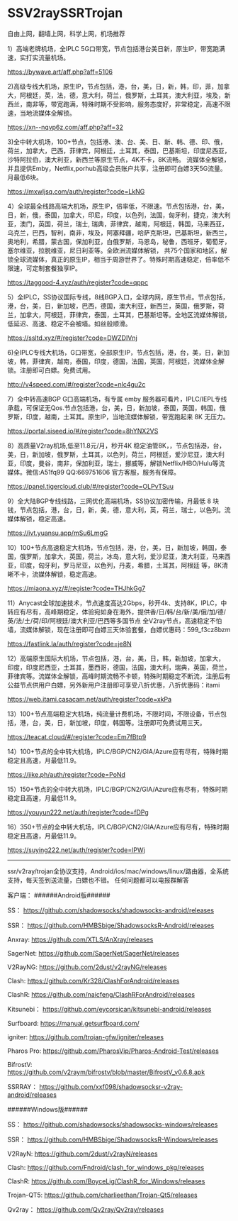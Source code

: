 # SSV2raySSRTrojan

自由上网，翻墙上网，科学上网，机场推荐


1）高端老牌机场，全IPLC 5G口带宽，节点包括港台美日新，原生IP，带宽跑满速，实打实流量机场。

https://bywave.art/aff.php?aff=5106

2)高级专线大机场，原生IP，节点包括，港，台，美，日，新，韩，印，菲，加拿大，阿根廷，英，法，德，意大利，荷兰，俄罗斯，土耳其，澳大利亚，埃及，新西兰，南非等，带宽跑满，特殊时期不受影响，服务态度好，非常稳定，高速不限速，当地流媒体全解锁。

https://xn--nqvp6z.com/aff.php?aff=32

3)全中转大机场，100+节点，包括港、澳、台、美、日、新、韩、德、印、俄，荷兰，加拿大，巴西，菲律宾，阿根廷，土耳其，泰国，巴基斯坦，印度尼西亚，沙特阿拉伯，澳大利亚，新西兰等原生节点，4K不卡，8K流畅。 流媒体全解锁，并且提供Emby，Netflix,porhub高级会员账户共享，注册即可白嫖3天5G流量。月最低6块。

https://mxwljsq.com/auth/register?code=LkNG

4）全球最全线路高端大机场，原生IP，倍率低，不限速。节点包括港，台，美，日，新，俄，泰国，加拿大，印尼，印度，以色列，法国，匈牙利，捷克，澳大利亚，澳门，英国，荷兰，瑞士, 瑞典，菲律宾，越南，阿根廷，韩国，马来西亚，乌克兰，巴西，智利，南非，埃及，阿塞拜疆，哈萨克斯坦，巴基斯坦，新西兰，奥地利，希腊，蒙古国，保加利亚，白俄罗斯，马恩岛，秘鲁，西班牙，葡萄牙，塞尔维亚，拉脱维亚，尼日利亚等。全欧洲流媒体解锁， 共75个国家和地区，解锁全球流媒体，真正的原生IP，相当于周游世界了。特殊时期高速稳定，倍率低不限速，可定制套餐独享IP。

https://taggood-4.xyz/auth/register?code=qppc

5）全IPLC，SS协议国际专线，8线BGP入口，全球内网，原生节点。节点包括，港，台，美，日，新加坡，巴西，德国，澳大利亚，新西兰，英国，俄罗斯，荷兰，加拿大，阿根廷，菲律宾，泰国，土耳其，巴基斯坦等。全地区流媒体解锁，低延迟、高速、稳定不会被墙。如丝般顺滑。

https://ssltd.xyz/#/register?code=DWZDIVnj

6)全IPLC专线大机场，G口带宽，全部原生IP，节点包括，港，台，美，日，新加坡，韩，菲律宾，越南，泰国，印度，德国，法国，英国，阿根廷，流媒体全解锁。注册即可白嫖。免费试用。

http://v4speed.com/#/register?code=nlc4gu2c

7）全中转高速BGP G口高端机场，有专属 emby 服务器可看片，IPLC/IEPL专线承载，可保证无Qos.节点包括港，台，美，日，新加坡，泰国，英国，韩国，俄罗斯，印度，越南，土耳其。原生IP，当地流媒体解锁，带宽跑起来 8K 无压力。

https://portal.siseed.io/#/register?code=8hYNX2VS

8）高质量V2ray机场,低至11.8元/月，秒开4K 稳定油管8K，，节点包括港，台，美，日，新加坡，俄罗斯，土耳其，以色列，荷兰，阿根廷，爱沙尼亚，澳大利亚，印度，曼谷，南非，保加利亚，瑞士，挪威等，解锁Netflix/HBO/Hulu等流媒体。微信:A51fq99 QQ:669751606 官方客服，服务有保障。

https://panel.tigercloud.club/#/register?code=OLPvTSuu

9）全大陆BGP专线线路，三网优化高端机场，SS协议加密传输，月最低 8 块钱，节点包括，港，台，日，新，美，德，意大利，英，荷兰，瑞士，以色列。流媒体解锁，稳定高速。

https://ivt.yuansu.app/mSu6LmgG

10）100+节点高速稳定大机场，节点包括，港，台，美，日，新加坡，韩国，泰国，俄罗斯，加拿大，英国，荷兰，冰岛，意大利，爱沙尼亚，澳大利亚，马来西亚，印度，匈牙利，罗马尼亚，以色列，丹麦，希腊，土耳其，阿根廷 等，8K清晰不卡，流媒体解锁，稳定高速。

https://miaona.xyz/#/register?code=THJhkGg7

11）Anycast全球加速技术，节点速度高达2Gbps，秒开4k、支持8K，IPLC，中转应有尽有，高峰期稳定，体验宛如身在海外，提供香/日/韩/台/新/美/俄/加/德/英/法/土/荷/印/阿根廷/澳大利亚/巴西等多国节点 全V2ray节点，高速稳定不怕墙，流媒体解锁，现在注册即可白嫖三天体验套餐，白嫖优惠码：599_f3cz8bzm

https://fastlink.la/auth/register?code=je8N

12）高端原生国际大机场，节点包括，港，台，美，日，韩，新加坡，加拿大，印度，印度尼西亚，土耳其，墨西哥，德国，法国，澳大利，瑞典，英国，荷兰，菲律宾等。流媒体全解锁，高峰时期流畅不卡顿，特殊时期稳定不断流，注册后有公益节点供用户白嫖，另外新用户注册即可享受八折优惠，八折优惠码：itami

https://web.itami.casacam.net/auth/register?code=xkPa

13）100+节点高端稳定大机场，纯流量计费机场，不限时间，不限设备，节点包括，港，台，美，日，新加坡，印度，韩国等。注册即可免费试用三天。

https://teacat.cloud/#/register?code=Em7fBtp9

14）100+节点的全中转大机场，IPLC/BGP/CN2/GIA/Azure应有尽有，特殊时期稳定且高速，月最低11.9。

https://jike.ph/auth/register?code=PoNd

15）150+节点的全中转大机场，IPLC/BGP/CN2/GIA/Azure应有尽有，特殊时期稳定且高速，月最低11.9。

https://youyun222.net/auth/register?code=fDPg

16）350+节点的全中转大机场，IPLC/BGP/CN2/GIA/Azure应有尽有，特殊时期稳定且高速，月最低11.9。

https://suying222.net/auth/register?code=lPWj


******************************************************************************************************************************************************************************


ssr/v2ray/trojan全协议支持，Android/ios/mac/windows/linux/路由器，全系统支持，每天签到送流量，白嫖也不错。
任何问题都可以电报群解答

客户端：
######Android版######

SS：
https://github.com/shadowsocks/shadowsocks-android/releases

SSR：
https://github.com/HMBSbige/ShadowsocksR-Android/releases

Anxray:
https://github.com/XTLS/AnXray/releases

SagerNet:
https://github.com/SagerNet/SagerNet/releases

V2RayNG:
https://github.com/2dust/v2rayNG/releases

Clash:
https://github.com/Kr328/ClashForAndroid/releases

ClashR:
https://github.com/naicfeng/ClashRForAndroid/releases

Kitsunebi：
https://github.com/eycorsican/kitsunebi-android/releases

Surfboard:
https://manual.getsurfboard.com/

igniter:
https://github.com/trojan-gfw/igniter/releases

Pharos Pro:
https://github.com/PharosVip/Pharos-Android-Test/releases

BifrostV:
https://github.com/v2raym/bifrostv/blob/master/BifrostV_v0.6.8.apk

SSRRAY：
https://github.com/xxf098/shadowsocksr-v2ray-android/releases


######Windows版######

SS：
https://github.com/shadowsocks/shadowsocks-windows/releases

SSR：
https://github.com/HMBSbige/ShadowsocksR-Windows/releases

V2RayN:
https://github.com/2dust/v2rayN/releases

Clash:
https://github.com/Fndroid/clash_for_windows_pkg/releases

ClashR:
https://github.com/BoyceLig/ClashR_for_Windows/releases

Trojan-QT5:
https://github.com/charlieethan/Trojan-Qt5/releases

Qv2ray：
https://github.com/Qv2ray/Qv2ray/releases
